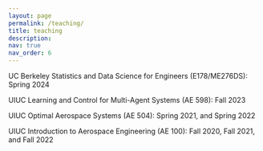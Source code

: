 ```yaml
---
layout: page
permalink: /teaching/
title: teaching
description:
nav: true
nav_order: 6
---
```




<span class="keyword">UC Berkeley </span> Statistics and Data Science for Engineers (E178/ME276DS): Spring 2024

<span class="keyword">UIUC </span> Learning and Control for Multi-Agent Systems (AE 598): Fall 2023

<span class="keyword">UIUC </span> Optimal Aerospace Systems (AE 504): Spring 2021, and Spring 2022

<span class="keyword">UIUC </span> Introduction to Aerospace Engineering (AE 100): Fall 2020, Fall 2021, and Fall 2022



